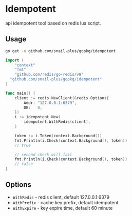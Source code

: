 # Idempotent


api idempotent tool based on redis lua script.


## Usage


```bash
go get -u github.com/snail-plus/gopkg/idempotent
```

```go
import (
	"context"
	"fmt"
	"github.com/redis/go-redis/v9"
  "github.com/snail-plus/gopkg/idempotent"
)

func main() {
	client := redis.NewClient(&redis.Options{
		Addr: "127.0.0.1:6379",
		DB:   0,
	})
	i := idempotent.New(
		idempotent.WithRedis(client),
	)

	token := i.Token(context.Background())
	fmt.Println(i.Check(context.Background(), token))
	// true

	// second check will fail
	fmt.Println(i.Check(context.Background(), token))
	// false
}
```


## Options


- `WithRedis` - redis client, default 127.0.0.1:6379
- `WithPrefix` - cache key prefix, default idempotent
- `WithExpire` - key expire time, default 60 minute
